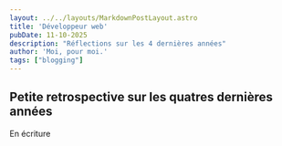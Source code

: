 ```yaml
---
layout: ../../layouts/MarkdownPostLayout.astro
title: 'Développeur web'
pubDate: 11-10-2025
description: "Réflections sur les 4 dernières années"
author: 'Moi, pour moi.'
tags: ["blogging"]
---
```


## Petite retrospective sur les quatres dernières années

En écriture

